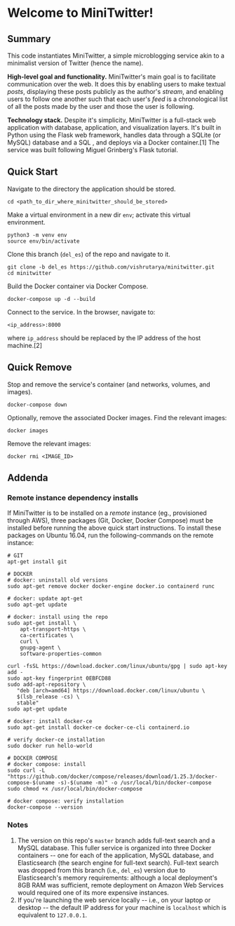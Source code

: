 # Welcome to MiniTwitter!

## Summary
This code instantiates MiniTwitter, a simple microblogging service akin to a minimalist version of Twitter (hence the name).

**High-level goal and functionality.** MiniTwitter's main goal is to facilitate communication over the web. It does this by enabling users to make textual *posts*, displaying these posts publicly as the author's *stream*, and enabling users to follow one another such that each user's *feed* is a chronological list of all the posts made by the user and those the user is following.

**Technology stack.** Despite it's simplicity, MiniTwitter is a full-stack web application with database, application, and visualization layers. It's built in Python using the Flask web framework, handles data through a SQLite (or MySQL) database and a SQL , and deploys via a Docker container.[1] The service was built following Miguel Grinberg's Flask tutorial. 

## Quick Start
Navigate to the directory the application should be stored.
```
cd <path_to_dir_where_minitwitter_should_be_stored>
```

Make a virtual environment in a new dir `env`; activate this virtual environment.
```
python3 -m venv env
source env/bin/activate
```

Clone this branch (`del_es`) of the repo and navigate to it.
```
git clone -b del_es https://github.com/vishrutarya/minitwitter.git
cd minitwitter
```

Build the Docker container via Docker Compose.
```
docker-compose up -d --build
```

Connect to the service. In the browser, navigate to:
```
<ip_address>:8000
```

where `ip_address` should be replaced by the IP address of the host machine.[2]

## Quick Remove
Stop and remove the service's container (and networks, volumes, and images).
```
docker-compose down
```

Optionally, remove the associated Docker images. Find the relevant images:
```
docker images
```

Remove the relevant images:
```
docker rmi <IMAGE_ID>
```

## Addenda
### Remote instance dependency installs
If MiniTwitter is to be installed on a *remote* instance (eg., provisioned through AWS), three packages (Git, Docker, Docker Compose) must be installed before running the above quick start instructions. To install these packages on Ubuntu 16.04, run the following-commands on the remote instance:

```
# GIT
apt-get install git

# DOCKER
# docker: uninstall old versions
sudo apt-get remove docker docker-engine docker.io containerd runc

# docker: update apt-get
sudo apt-get update

# docker: install using the repo
sudo apt-get install \
    apt-transport-https \
    ca-certificates \
    curl \
    gnupg-agent \
    software-properties-common

curl -fsSL https://download.docker.com/linux/ubuntu/gpg | sudo apt-key add -
sudo apt-key fingerprint 0EBFCD88
sudo add-apt-repository \
   "deb [arch=amd64] https://download.docker.com/linux/ubuntu \
   $(lsb_release -cs) \
   stable"
sudo apt-get update

# docker: install docker-ce
sudo apt-get install docker-ce docker-ce-cli containerd.io

# verify docker-ce installation
sudo docker run hello-world

# DOCKER COMPOSE
# docker compose: install
sudo curl -L "https://github.com/docker/compose/releases/download/1.25.3/docker-compose-$(uname -s)-$(uname -m)" -o /usr/local/bin/docker-compose
sudo chmod +x /usr/local/bin/docker-compose

# docker compose: verify installation
docker-compose --version
```

### Notes
1. The version on this repo's `master` branch adds full-text search and a MySQL database. This fuller service is organized into three Docker containers -- one for each of the application, MySQL database, and Elasticsearch (the search engine for full-text search). Full-text search was dropped from this branch (i.e., `del_es`) version due to Elasticsearch's memory requirements: although a local deployment's 8GB RAM was sufficient, remote deployment on Amazon Web Services would required one of its more expensive instances.
2. If you're launching the web service locally -- i.e., on your laptop or desktop -- the default IP address for your machine is `localhost` which is equivalent to `127.0.0.1`.